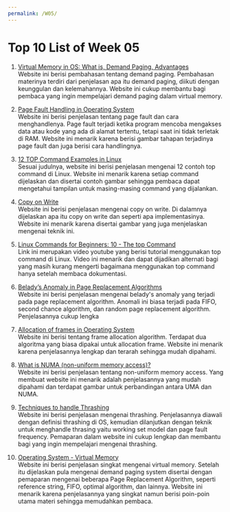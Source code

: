 ```yaml
---
permalink: /W05/
---
```


# Top 10 List of Week 05

1. [Virtual Memory in OS: What is, Demand Paging, Advantages](https://www.guru99.com/virtual-memory-in-operating-system.html)<br>
Website ini berisi pembahasan tentang demand paging. Pembahasan materinya terdiri dari penjelasan apa itu demand paging, diikuti dengan keunggulan dan kelemahannya. Website ini cukup membantu bagi pembaca yang ingin mempelajari demand paging dalam virtual memory.

2. [Page Fault Handling in Operating System](https://www.geeksforgeeks.org/page-fault-handling-in-operating-system/)<br>
Website ini berisi penjelasan tentang page fault dan cara menghandlenya. Page fault terjadi ketika program mencoba mengakses data atau kode yang ada di alamat tertentu, tetapi saat ini tidak terletak di RAM. Website ini menarik karena berisi gambar tahapan terjadinya page fault dan juga berisi cara handlingnya.

3. [12 TOP Command Examples in Linux](https://www.tecmint.com/12-top-command-examples-in-linux/)<br>
Sesuai judulnya, website ini berisi penjelasan mengenai 12 contoh top command di Linux. Website ini menarik karena setiap command dijelaskan dan disertai contoh gambar sehingga pembaca dapat mengetahui tampilan untuk masing-masing command yang dijalankan.

4. [Copy on Write](https://www.geeksforgeeks.org/copy-on-write/)<br>
Website ini berisi penjelasan mengenai copy on write. Di dalamnya dijelaskan apa itu copy on write dan seperti apa implementasinya. Website ini menarik karena disertai gambar yang juga menjelaskan mengenai teknik ini.

5. [Linux Commands for Beginners: 10 - The top Command](https://www.youtube.com/watch?v=jB6dS3_xdBA)<br>
Link ini merupakan video youtube yang berisi tutorial menggunakan top command di Linux. Video ini menarik dan dapat dijadikan alternati bagi yang masih kurang mengerti bagaimana menggunakan top command hanya setelah membaca dokumentasi.

6. [Belady’s Anomaly in Page Replacement Algorithms](https://www.geeksforgeeks.org/beladys-anomaly-in-page-replacement-algorithms/)<br>
Website ini berisi penjelasan mengenai belady's anomaly yang terjadi pada page replacement algorithm. Anomali ini biasa terjadi pada FIFO, second chance algorithm, dan random page replacement algorithm. Penjelasannya cukup lengka

7. [Allocation of frames in Operating System](https://www.geeksforgeeks.org/operating-system-allocation-frames/)<br>
Website ini berisi tentang frame allocation algorithm. Terdapat dua algoritma yang biasa dipakai untuk allocation frame. Website ini menarik karena penjelasannya lengkap dan terarah sehingga mudah dipahami.

8. [What is NUMA (non-uniform memory access)?](http://www.techplayon.com/what-is-numa-non-uniform-memory-access/)<br>
Website ini berisi penjelasan tentang non-uniform memory access. Yang membuat website ini menarik adalah penjelasannya yang mudah dipahami dan terdapat gambar untuk perbandingan antara UMA dan NUMA.

9. [Techniques to handle Thrashing](https://www.geeksforgeeks.org/techniques-to-handle-thrashing/)<br>
Website ini berisi penjelasan mengenai thrashing. Penjelasannya diawali dengan definisi thrashing di OS, kemudian dilanjutkan dengan teknik untuk menghandle thrasing yaitu working set model dan page fault frequency. Pemaparan dalam website ini cukup lengkap dan membantu bagi yang ingin mempelajari mengenai thrashing.

10. [Operating System - Virtual Memory](https://www.tutorialspoint.com/operating_system/os_virtual_memory.htm)<br>
Website ini berisi penjelasan singkat mengenai virtual memory. Setelah itu dijelaskan pula mengenai demand paging system disertai dengan pemaparan mengenai beberapa Page Replacement Algorithm, seperti reference string, FIFO, optimal algorithm, dan lainnya. Website ini menarik karena penjelasannya yang singkat namun berisi poin-poin utama materi sehingga memudahkan pembaca.
